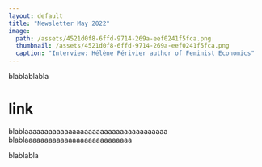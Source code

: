 ```yaml
---
layout: default
title: "Newsletter May 2022"
image: 
  path: /assets/4521d0f8-6ffd-9714-269a-eef0241f5fca.png
  thumbnail: /assets/4521d0f8-6ffd-9714-269a-eef0241f5fca.png
  caption: "Interview: Hélène Périvier author of Feminist Economics"
---
```




blablablabla
# link
blablaaaaaaaaaaaaaaaaaaaaaaaaaaaaaaaaaaaa
blablaaaaaaaaaaaaaaaaaaaaaaaaaaa



<object data="../assets/pdf/newsletter.pdf" width="1000" height="1000" type='application/pdf'></object>
blablabla

